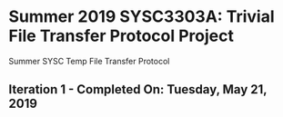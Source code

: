 # Summer 2019 SYSC3303A: Trivial File Transfer Protocol Project
Summer SYSC Temp File Transfer Protocol

## Iteration 1 - Completed On: Tuesday, May 21, 2019
